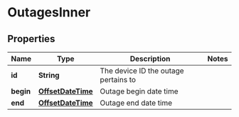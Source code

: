 # OutagesInner

## Properties
Name | Type | Description | Notes
------------ | ------------- | ------------- | -------------
**id** | **String** | The device ID the outage pertains to | 
**begin** | [**OffsetDateTime**](OffsetDateTime.md) | Outage begin date time | 
**end** | [**OffsetDateTime**](OffsetDateTime.md) | Outage end date time | 
